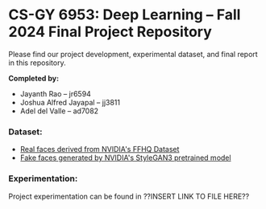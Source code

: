 # CS-GY 6953: Deep Learning – Fall 2024 Final Project Repository

Please find our project development, experimental dataset, and final report in this repository.

**Completed by:**
- Jayanth Rao – jr6594
- Joshua Alfred Jayapal – jj3811
- Adel del Valle – ad7082

### Dataset:

- [Real faces derived from NVIDIA's FFHQ Dataset](https://drive.google.com/drive/folders/1oSKcCB0Y0Ss3o6Gs5gprBSIBE0Zd0UNX?usp=sharing)
- [Fake faces generated by NVIDIA's StyleGAN3 pretrained model](https://drive.google.com/drive/folders/1HOlqnr0hD3aeCOY1seyLb7emdw1AbCV2?usp=sharing)

### Experimentation:

Project experimentation can be found in ??INSERT LINK TO FILE HERE??
